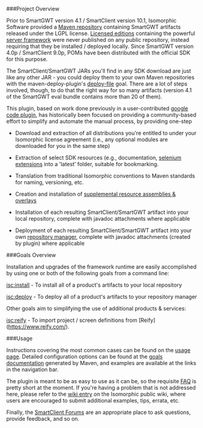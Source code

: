 <!--
    Licensed to the Apache Software Foundation (ASF) under one or more
    contributor license agreements.  See the NOTICE file distributed with
    this work for additional information regarding copyright ownership.
    The ASF licenses this file to You under the Apache License, Version 2.0
    (the "License"); you may not use this file except in compliance with
    the License.  You may obtain a copy of the License at

        http://www.apache.org/licenses/LICENSE-2.0

    Unless required by applicable law or agreed to in writing, software
    distributed under the License is distributed on an "AS IS" BASIS,
    WITHOUT WARRANTIES OR CONDITIONS OF ANY KIND, either express or implied.
    See the License for the specific language governing permissions and
    limitations under the License.
-->

###Project Overview

Prior to SmartGWT version 4.1 / SmartClient version 10.1, Isomorphic Software provided a [Maven repository](http://www.smartclient.com/maven2/) containing SmartGWT artifacts released under the LGPL license. [Licensed editions](http://www.smartclient.com/product/editions.jsp) containing the powerful [server framework](http://smartclient.com/product/whyupgrade.jsp) were never published on any public repository, instead requiring that they be installed / deployed locally. Since SmartGWT version 4.0p / SmartClient 9.0p, POMs have been distributed with the official SDK for this purpose.

The SmartClient/SmartGWT JARs you'll find in any SDK download are just like any other JAR - you could deploy them to your own Maven repositories with the maven-deploy-plugin's [deploy-file](http://maven.apache.org/plugins/maven-deploy-plugin/deploy-file-mojo.html) goal.  There are a lot of steps involved, though, to do that the right way for so many artifacts (version 4.1 of the SmartGWT eval bundle contains more than 20 of them).

This plugin, based on work done previously in a user-contributed [google code plugin](http://code.google.com/p/smartgwt-maven-plugin/), has historically been focused on providing a community-based effort to simplify and automate the manual process, by providing one-step

* Download and extraction of all distributions you're entitled to under your Isomorphic license agreement (i.e., any optional modules are downloaded for you in the same step)

* Extraction of select SDK resources (e.g., documentation, [selenium extensions](http://www.smartclient.com/smartgwtee-latest/javadoc/com/smartgwt/client/docs/UsingSelenium.html) into a 'latest' folder, suitable for bookmarking. 

* Translation from traditional Isomorphic conventions to Maven standards for naming, versioning, etc.

* Creation and installation of [supplemental resource assemblies & overlays](./artifacts.html)

* Installation of each resulting SmartClient/SmartGWT artifact into your local repository, complete with javadoc attachments where applicable

* Deployment of each resulting SmartClient/SmartGWT artifact into your own [repository manager](http://maven.apache.org/repository-management.html), complete with javadoc attachments (created by plugin) where applicable
   

###Goals Overview

Installation and upgrades of the framework runtime are easily accomplished by using one or both of the following goals from a command line:

[isc:install](./install-mojo.html) - To install all of a product's artifacts to your local repository

[isc:deploy](./deploy-mojo.html) - To deploy all of a product's artifacts to your repository manager

Other goals aim to simplifying the use of additional products & services:  

[isc:reify](./reify-import-mojo.html) - To import project / screen definitions from [Reify] (https://www.reify.com/).  

###Usage

Instructions covering the most common cases can be found on the [usage page](./usage.html).  Detailed configuration options can be found at the [goals documentation](./plugin-info.html) generated by Maven, and examples are available at the links in the navigation bar.

The plugin is meant to be as easy to use as it can be, so the requisite [FAQ](./faq.html) is pretty short at the moment.  If you're having a problem that is not addressed here, please refer to the [wiki entry](http://isomorphic.atlassian.net/wiki/display/Main/Using+Maven+with+SmartGWT) on the Isomorphic public wiki, where users are encouraged to submit additional examples, tips, errata, etc.   

Finally, the [SmartClient Forums](http://forums.smartclient.com/) are an appropriate place to ask questions, provide feedback, and so on.